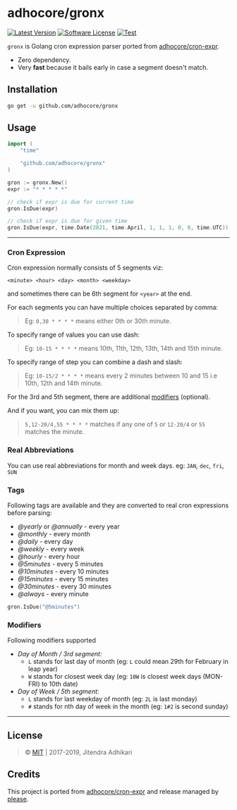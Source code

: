 # adhocore/gronx

[![Latest Version](https://img.shields.io/github/release/adhocore/gronx.svg?style=flat-square)](https://github.com/adhocore/gronx/releases)
[![Software License](https://img.shields.io/badge/license-MIT-brightgreen.svg?style=flat-square)](LICENSE)
[![Test](https://github.com/adhocore/gronx/actions/workflows/test-action.yml/badge.svg)](https://github.com/adhocore/gronx/actions/workflows/test-action.yml)

`gronx` is Golang cron expression parser ported from [adhocore/cron-expr](https://github.com/adhocore/php-cron-expr).

- Zero dependency.
- Very **fast** because it bails early in case a segment doesn't match.

## Installation

```sh
go get -u github.com/adhocore/gronx
```

## Usage

```go
import (
	"time"

	"github.com/adhocore/gronx"
)

gron := gronx.New()
expr := "* * * * *"

// check if expr is due for current time
gron.IsDue(expr)

// check if expr is due for given time
gron.IsDue(expr, time.Date(2021, time.April, 1, 1, 1, 0, 0, time.UTC))
```

---
### Cron Expression

Cron expression normally consists of 5 segments viz:
```
<minute> <hour> <day> <month> <weekday>
```
and sometimes there can be 6th segment for `<year>` at the end.

For each segments you can have multiple choices separated by comma:
> Eg: `0,30 * * * *` means either 0th or 30th minute.

To specify range of values you can use dash:
> Eg: `10-15 * * * *` means 10th, 11th, 12th, 13th, 14th and 15th minute.

To specify range of step you can combine a dash and slash:
> Eg: `10-15/2 * * * *` means every 2 minutes between 10 and 15 i.e 10th, 12th and 14th minute.

For the 3rd and 5th segment, there are additional [modifiers](#modifiers) (optional).

And if you want, you can mix them up:
> `5,12-20/4,55 * * * *` matches if any one of `5` or `12-20/4` or `55` matches the minute.

### Real Abbreviations

You can use real abbreviations for month and week days. eg: `JAN`, `dec`, `fri`, `SUN`

### Tags

Following tags are available and they are converted to real cron expressions before parsing:

- *@yearly* or *@annually* - every year
- *@monthly* - every month
- *@daily* - every day
- *@weekly* - every week
- *@hourly* - every hour
- *@5minutes* - every 5 minutes
- *@10minutes* - every 10 minutes
- *@15minutes* - every 15 minutes
- *@30minutes* - every 30 minutes
- *@always* - every minute

```go
gron.IsDue("@5minutes")
```

### Modifiers

Following modifiers supported

- *Day of Month / 3rd segment:*
    - `L` stands for last day of month (eg: `L` could mean 29th for February in leap year)
    - `W` stands for closest week day (eg: `10W` is closest week days (MON-FRI) to 10th date)
- *Day of Week / 5th segment:*
    - `L` stands for last weekday of month (eg: `2L` is last monday)
    - `#` stands for nth day of week in the month (eg: `1#2` is second sunday)

---
## License

> &copy; [MIT](./LICENSE) | 2017-2019, Jitendra Adhikari

## Credits

This project is ported from [adhocore/cron-expr](https://github.com/adhocore/php-cron-expr) and
release managed by [please](https://github.com/adhocore/please).
